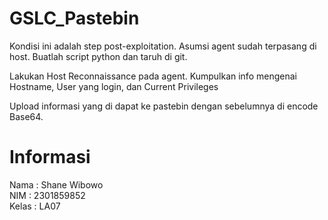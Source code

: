 # GSLC_Pastebin
Kondisi ini adalah step post-exploitation. Asumsi agent sudah terpasang di host. Buatlah script python dan taruh di git.
 
Lakukan Host Reconnaissance pada agent.
Kumpulkan info mengenai Hostname, User yang login, dan Current Privileges
 
Upload informasi yang di dapat ke pastebin dengan sebelumnya di encode Base64.

# Informasi
Nama : Shane Wibowo <br />
NIM : 2301859852 <br />
Kelas : LA07
